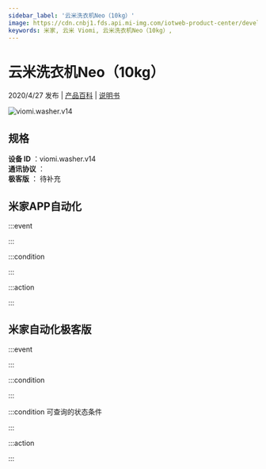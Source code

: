 ```yaml
---
sidebar_label: '云米洗衣机Neo（10kg）'
image: https://cdn.cnbj1.fds.api.mi-img.com/iotweb-product-center/developer_15843399348565oixwMI2.png?GalaxyAccessKeyId=AKVGLQWBOVIRQ3XLEW&amp;Expires=9223372036854775807&amp;Signature=tDaqeijTqx0sL7EPc3A9PbY5oJs=
keywords: 米家, 云米 Viomi, 云米洗衣机Neo（10kg）, 
---
```

# 云米洗衣机Neo（10kg）

2020/4/27 发布 | [产品百科](https://home.mi.com/webapp/content/baike/product/index.html?model=viomi.washer.v14/) | [说明书](https://home.mi.com/views/introduction.html?model=viomi.washer.v14&region=cn)

![viomi.washer.v14](https://cdn.cnbj1.fds.api.mi-img.com/iotweb-product-center/developer_15843399348565oixwMI2.png?GalaxyAccessKeyId=AKVGLQWBOVIRQ3XLEW&amp;Expires=9223372036854775807&amp;Signature=tDaqeijTqx0sL7EPc3A9PbY5oJs=)

## 规格  
> 
**设备 ID** ：viomi.washer.v14  
**通讯协议** ：  
**极客版**  ： 待补充 


## 米家APP自动化  

:::event  

:::

:::condition  

:::

:::action   

:::

## 米家自动化极客版  

:::event  

:::

:::condition  

:::

:::condition 可查询的状态条件  

:::

:::action  

:::

        
